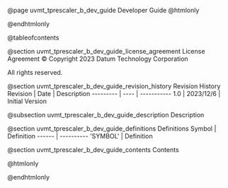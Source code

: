 @page uvmt_tprescaler_b_dev_guide Developer Guide
@htmlonly
<div class="autonumbering">
@endhtmlonly


@tableofcontents


@section uvmt_tprescaler_b_dev_guide_license_agreement License Agreement
© Copyright 2023 Datum Technology Corporation

All rights reserved.


@section uvmt_tprescaler_b_dev_guide_revision_history Revision History
Revision  | Date | Description
--------- | ---- | -----------
1.0 | 2023/12/6 | Initial Version

@subsection uvmt_tprescaler_b_dev_guide_description Description


@section uvmt_tprescaler_b_dev_guide_definitions Definitions
Symbol | Definition
------ | ----------
 'SYMBOL' | Definition


@section uvmt_tprescaler_b_dev_guide_contents Contents


@htmlonly
</div>
@endhtmlonly
